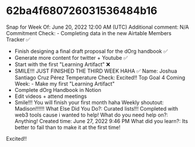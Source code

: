 # 62ba4f680726031536484b16

Snap for Week Of: June 20, 2022 12:00 AM (UTC)
Additional comment: N/A
Commitment Check: - Completing data in the new Airtable Members Tracker ✅ 
- Finish designing a final draft proposal for the dOrg handbook ✅ 
- Generate more content for twitter + Youtube ✅ 
- Start with the first "Learning Artifact" ❌
- SMILE!!! JUST FINISHED THE THIRD WEEK HAHA ✅ 
Name: Joshua Santiago Cruz Pérez
Temperature Check: Excited!!
Top Goal 4 Coming Week: - Make my first "Learning Artifact"
- Complete dOrg Handbook in Notion
- Edit videos + attend meetings 
- Smile!!! You will finish your first month haha
Weekly shoutout: Madison!!!!!! 
What Else Did You Do?: Curated lists!!! Completed with web3 tools cause i wanted to help!
What do you need help on?: Anything!
Created time: June 27, 2022 9:46 PM
What did you learn?: Its better to fail than to make it at the first time!

Excited!!